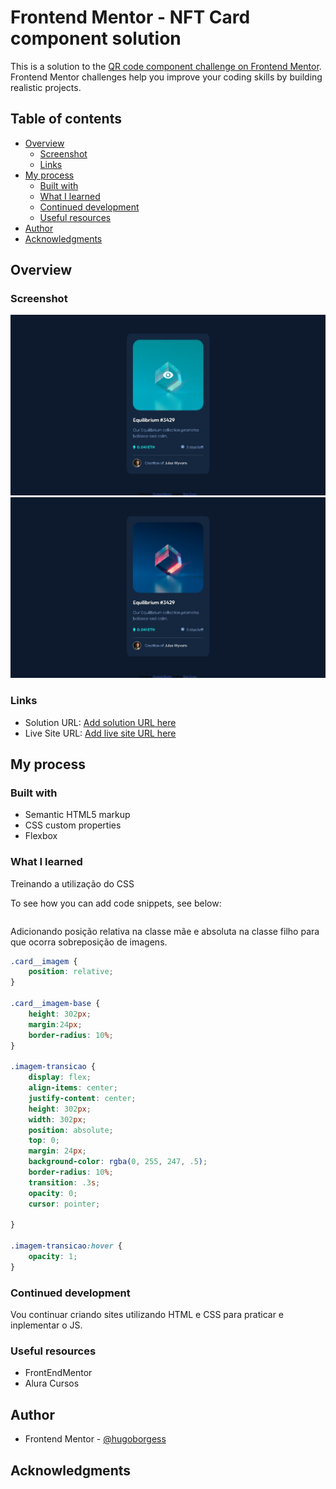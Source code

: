 # Frontend Mentor - NFT Card component solution

This is a solution to the [QR code component challenge on Frontend Mentor](https://www.frontendmentor.io/challenges/nft-preview-card-component-SbdUL_w0U). Frontend Mentor challenges help you improve your coding skills by building realistic projects. 

## Table of contents

- [Overview](#overview)
  - [Screenshot](#screenshot)
  - [Links](#links)
- [My process](#my-process)
  - [Built with](#built-with)
  - [What I learned](#what-i-learned)
  - [Continued development](#continued-development)
  - [Useful resources](#useful-resources)
- [Author](#author)
- [Acknowledgments](#acknowledgments)


## Overview

### Screenshot

![](./images/Captura%20da%20Web_21-6-2022_145526_127.0.0.1.jpeg)
![](./images/Captura%20da%20Web_21-6-2022_145538_127.0.0.1.jpeg)

### Links

- Solution URL: [Add solution URL here](https://your-solution-url.com)
- Live Site URL: [Add live site URL here](https://your-live-site-url.com)

## My process

### Built with

- Semantic HTML5 markup
- CSS custom properties
- Flexbox

### What I learned

Treinando a utilização do CSS

To see how you can add code snippets, see below:

```html
```

Adicionando posição relativa na classe mãe e absoluta na classe filho para que ocorra sobreposição de imagens.

```css
.card__imagem {
    position: relative;
}

.card__imagem-base {
    height: 302px;
    margin:24px;
    border-radius: 10%;
}

.imagem-transicao {
    display: flex;
    align-items: center;
    justify-content: center;
    height: 302px;
    width: 302px;
    position: absolute;
    top: 0;
    margin: 24px;
    background-color: rgba(0, 255, 247, .5);
    border-radius: 10%;
    transition: .3s;
    opacity: 0;
    cursor: pointer;
    
}

.imagem-transicao:hover {
    opacity: 1;
}

```

### Continued development

Vou continuar criando sites utilizando HTML e CSS para praticar e inplementar o JS.


### Useful resources

- FrontEndMentor
- Alura Cursos

## Author

- Frontend Mentor - [@hugoborgess](https://www.frontendmentor.io/profile/HugoBorgess)


## Acknowledgments


